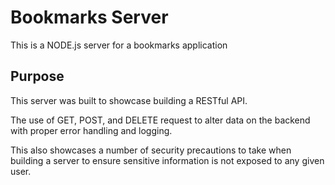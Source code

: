 # Bookmarks Server

This is a NODE.js server for a bookmarks application

## Purpose

This server was built to showcase building a RESTful API.

The use of GET, POST, and DELETE request to alter data on the backend with proper error handling and logging.

This also showcases a number of security precautions to take when building a server to ensure sensitive information is not exposed to any given user.